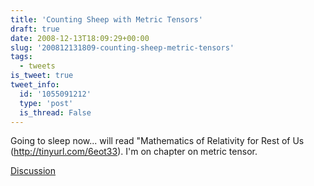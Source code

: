 ```yaml
---
title: 'Counting Sheep with Metric Tensors'
draft: true
date: 2008-12-13T18:09:29+00:00
slug: '200812131809-counting-sheep-metric-tensors'
tags:
  - tweets
is_tweet: true
tweet_info:
  id: '1055091212'
  type: 'post'
  is_thread: False
---
```




Going to sleep now... will read "Mathematics of Relativity for Rest of Us (http://tinyurl.com/6eot33). I'm on chapter on metric tensor.

[Discussion](https://x.com/sytelus/status/1055091212)
